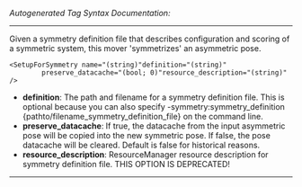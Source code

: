 _Autogenerated Tag Syntax Documentation:_

---
Given a symmetry definition file that describes configuration and scoring of a symmetric system, this mover 'symmetrizes' an asymmetric pose.

```
<SetupForSymmetry name="(string)"definition="(string)"
        preserve_datacache="(bool; 0)"resource_description="(string)" />
```

-   **definition**: The path and filename for a symmetry definition file. This is optional because you can also specify -symmetry:symmetry_definition {pathto/filename_symmetry_definition_file} on the command line.
-   **preserve_datacache**: If true, the datacache from the input asymmetric pose will be copied into the new symmetric pose. If false, the pose datacache will be cleared. Default is false for historical reasons.
-   **resource_description**: ResourceManager resource description for symmetry definition file. THIS OPTION IS DEPRECATED!

---
